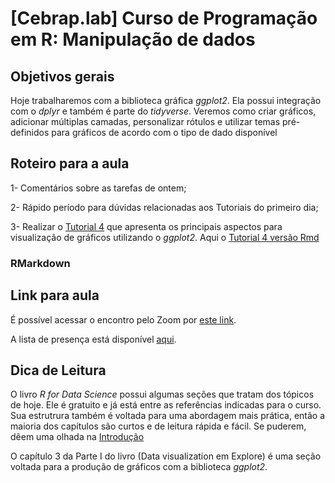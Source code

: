 # [Cebrap.lab] Curso de Programação em R: Manipulação de dados

## Objetivos gerais

Hoje trabalharemos com a biblioteca gráfica *ggplot2*. Ela possui integração com o *dplyr* e também é parte do *tidyverse*. Veremos como criar gráficos, adicionar múltiplas camadas, personalizar rótulos e utilizar temas pré-definidos para gráficos de acordo com o tipo de dado disponível

## Roteiro para a aula

1- Comentários sobre as tarefas de ontem;

2- Rápido período para dúvidas relacionadas aos Tutoriais do primeiro dia;

3- Realizar o [Tutorial 4](https://github.com/thiagomeireles/cebrap_programacaoR_2021/blob/main/tutoriais/Tutorial_04.md) que apresenta os principais aspectos para visualização de gráficos utilizando o *ggplot2*. Aqui o [Tutorial 4 versão Rmd](https://github.com/thiagomeireles/cebrap_programacaoR_2021/blob/main/tutoriais/Tutorial_04.Rmd)

### RMarkdown

## Link para aula

É possível acessar o encontro pelo Zoom por [este link](https://zoom.us/j/94927845828?pwd=Q1NlZXJHYmFuemZKZnVCS2xPd3kvZz09).

A lista de presença está disponível [aqui](https://docs.google.com/spreadsheets/d/19Qgt-jHp9gp7MZ6HB1rktd1HcZFHA_oLOT4R2bMkHzU/edit?usp=sharing).

## Dica de Leitura

O livro *R for Data Science* possui algumas seções que tratam dos tópicos de hoje. Ele é gratuito e já está entre as referências indicadas para o curso. Sua estrutrura também é voltada para uma abordagem mais prática, então a maioria dos capítulos são curtos e de leitura rápida e fácil. Se puderem, dêem uma olhada na [Introdução](http://r4ds.had.co.nz/introduction.html)

O capítulo 3 da Parte I do livro (Data visualization em Explore) é uma seção voltada para a produção de gráficos com a biblioteca *ggplot2*.
